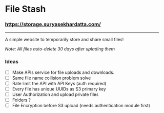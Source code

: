 # File Stash

### https://storage.suryasekhardatta.com/

---

A simple website to temporarily store and share small files!

_Note:  All files auto-delete 30 days after uplading them_

### Ideas

- [ ] Make APIs service for file uploads and downloads.
- [ ] Same file name collision problem solve
- [ ] Rate limit the API with API Keys (auth required)
- [ ] Every file has unique UUIDs as S3 primary key
- [ ] User Authorization and upload private files
- [ ] Folders ?
- [ ] File Encryption before S3 upload (needs authentication module first)
